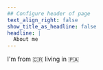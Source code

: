```yaml
---
## Configure header of page
text_align_right: false
show_title_as_headline: false
headline: |
  About me
---
```


<!-- this is a subheadline -->
I'm from :costa_rica: living in :panama: 


